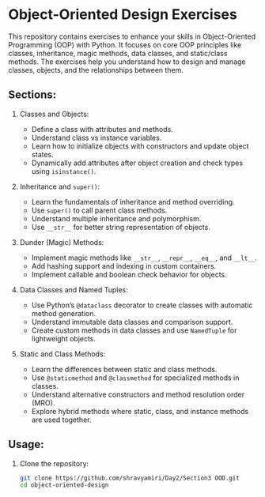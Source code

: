 # Object-Oriented Design Exercises

This repository contains exercises to enhance your skills in Object-Oriented Programming (OOP) with Python. It focuses on core OOP principles like classes, inheritance, magic methods, data classes, and static/class methods. The exercises help you understand how to design and manage classes, objects, and the relationships between them.

## Sections:
1. Classes and Objects:
   - Define a class with attributes and methods.
   - Understand class vs instance variables.
   - Learn how to initialize objects with constructors and update object states.
   - Dynamically add attributes after object creation and check types using `isinstance()`.

2. Inheritance and `super()`:
   - Learn the fundamentals of inheritance and method overriding.
   - Use `super()` to call parent class methods.
   - Understand multiple inheritance and polymorphism.
   - Use `__str__` for better string representation of objects.

3. Dunder (Magic) Methods:
   - Implement magic methods like `__str__`, `__repr__`, `__eq__`, and `__lt__`.
   - Add hashing support and indexing in custom containers.
   - Implement callable and boolean check behavior for objects.

4. Data Classes and Named Tuples:
   - Use Python’s `@dataclass` decorator to create classes with automatic method generation.
   - Understand immutable data classes and comparison support.
   - Create custom methods in data classes and use `NamedTuple` for lightweight objects.

5. Static and Class Methods:
   - Learn the differences between static and class methods.
   - Use `@staticmethod` and `@classmethod` for specialized methods in classes.
   - Understand alternative constructors and method resolution order (MRO).
   - Explore hybrid methods where static, class, and instance methods are used together.

## Usage:

1. Clone the repository:
   ```bash
   git clone https://github.com/shravyamiri/Day2/Section3 OOD.git
   cd object-oriented-design





